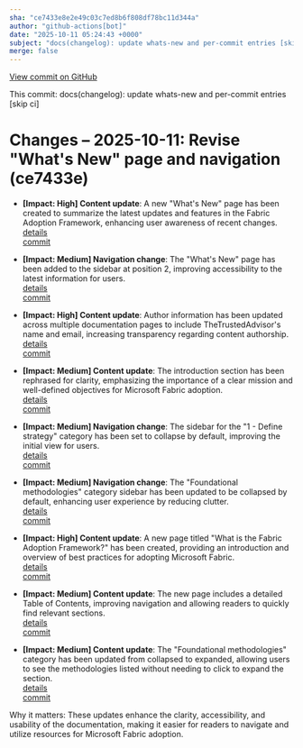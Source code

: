 ```yaml
---
sha: "ce7433e8e2e49c03c7ed8b6f808df78bc11d344a"
author: "github-actions[bot]"
date: "2025-10-11 05:24:43 +0000"
subject: "docs(changelog): update whats-new and per-commit entries [skip ci]"
merge: false
---
```


[View commit on GitHub](https://github.com/TheTrustedAdvisor/FabricAdoptionFramework/commit/ce7433e8e2e49c03c7ed8b6f808df78bc11d344a)

This commit: docs(changelog): update whats-new and per-commit entries [skip ci]

# Changes – 2025-10-11: Revise "What's New" page and navigation (ce7433e)

- **[Impact: High] Content update**: A new "What's New" page has been created to summarize the latest updates and features in the Fabric Adoption Framework, enhancing user awareness of recent changes.  
   [details](/docs/about/changes/2025-10-10-4cd34811fdf7b2458bade61e86d09bbb1bd7c981)  
   [commit](https://github.com/TheTrustedAdvisor/FabricAdoptionFramework/commit/ce7433e8e2e49c03c7ed8b6f808df78bc11d344a)

- **[Impact: Medium] Navigation change**: The "What's New" page has been added to the sidebar at position 2, improving accessibility to the latest information for users.  
   [details](/docs/about/changes/2025-10-10-4cd34811fdf7b2458bade61e86d09bbb1bd7c981)  
   [commit](https://github.com/TheTrustedAdvisor/FabricAdoptionFramework/commit/ce7433e8e2e49c03c7ed8b6f808df78bc11d344a)

- **[Impact: High] Content update**: Author information has been updated across multiple documentation pages to include TheTrustedAdvisor's name and email, increasing transparency regarding content authorship.  
   [details](/docs/about/changes/2025-10-10-4cd34811fdf7b2458bade61e86d09bbb1bd7c981)  
   [commit](https://github.com/TheTrustedAdvisor/FabricAdoptionFramework/commit/ce7433e8e2e49c03c7ed8b6f808df78bc11d344a)

- **[Impact: Medium] Content update**: The introduction section has been rephrased for clarity, emphasizing the importance of a clear mission and well-defined objectives for Microsoft Fabric adoption.  
   [details](/docs/about/changes/2025-10-10-4cd34811fdf7b2458bade61e86d09bbb1bd7c981)  
   [commit](https://github.com/TheTrustedAdvisor/FabricAdoptionFramework/commit/ce7433e8e2e49c03c7ed8b6f808df78bc11d344a)

- **[Impact: Medium] Navigation change**: The sidebar for the "1 - Define strategy" category has been set to collapse by default, improving the initial view for users.  
   [details](/docs/about/changes/2025-10-10-4cd34811fdf7b2458bade61e86d09bbb1bd7c981)  
   [commit](https://github.com/TheTrustedAdvisor/FabricAdoptionFramework/commit/ce7433e8e2e49c03c7ed8b6f808df78bc11d344a)

- **[Impact: Medium] Navigation change**: The "Foundational methodologies" category sidebar has been updated to be collapsed by default, enhancing user experience by reducing clutter.  
   [details](/docs/about/changes/2025-10-10-4cd34811fdf7b2458bade61e86d09bbb1bd7c981)  
   [commit](https://github.com/TheTrustedAdvisor/FabricAdoptionFramework/commit/ce7433e8e2e49c03c7ed8b6f808df78bc11d344a)

- **[Impact: High] Content update**: A new page titled "What is the Fabric Adoption Framework?" has been created, providing an introduction and overview of best practices for adopting Microsoft Fabric.  
   [details](/docs/about/changes/2025-10-10-4cd34811fdf7b2458bade61e86d09bbb1bd7c981)  
   [commit](https://github.com/TheTrustedAdvisor/FabricAdoptionFramework/commit/ce7433e8e2e49c03c7ed8b6f808df78bc11d344a)

- **[Impact: Medium] Content update**: The new page includes a detailed Table of Contents, improving navigation and allowing readers to quickly find relevant sections.  
   [details](/docs/about/changes/2025-10-10-4cd34811fdf7b2458bade61e86d09bbb1bd7c981)  
   [commit](https://github.com/TheTrustedAdvisor/FabricAdoptionFramework/commit/ce7433e8e2e49c03c7ed8b6f808df78bc11d344a)

- **[Impact: Medium] Content update**: The "Foundational methodologies" category has been updated from collapsed to expanded, allowing users to see the methodologies listed without needing to click to expand the section.  
   [details](/docs/about/changes/2025-10-10-4cd34811fdf7b2458bade61e86d09bbb1bd7c981)  
   [commit](https://github.com/TheTrustedAdvisor/FabricAdoptionFramework/commit/ce7433e8e2e49c03c7ed8b6f808df78bc11d344a)

Why it matters: These updates enhance the clarity, accessibility, and usability of the documentation, making it easier for readers to navigate and utilize resources for Microsoft Fabric adoption.
